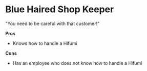 # Blue Haired Shop Keeper
"You need to be careful with that customer!"

**Pros**
* Knows how to handle a Hifumi

**Cons**
* Has an employee who does not know how to handle a Hifumi
